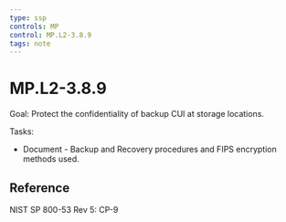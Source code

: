 ```yaml
---
type: ssp
controls: MP
control: MP.L2-3.8.9
tags: note
---
```


# MP.L2-3.8.9

Goal: Protect the confidentiality of backup CUI at storage locations.

Tasks:

- Document - Backup and Recovery procedures and FIPS encryption methods used.

## Reference

NIST SP 800-53 Rev 5: CP-9